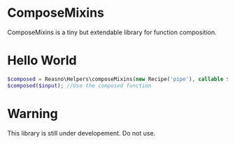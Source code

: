 # ComposeMixins
ComposeMixins is a tiny but extendable library for function composition. 

# Hello World
```php
$composed = Reasno\Helpers\composeMixins(new Recipe('pipe'), callable $a, callable $b);
$composed($input); //Use the composed function
```

# Warning
This library is still under developement. Do not use.